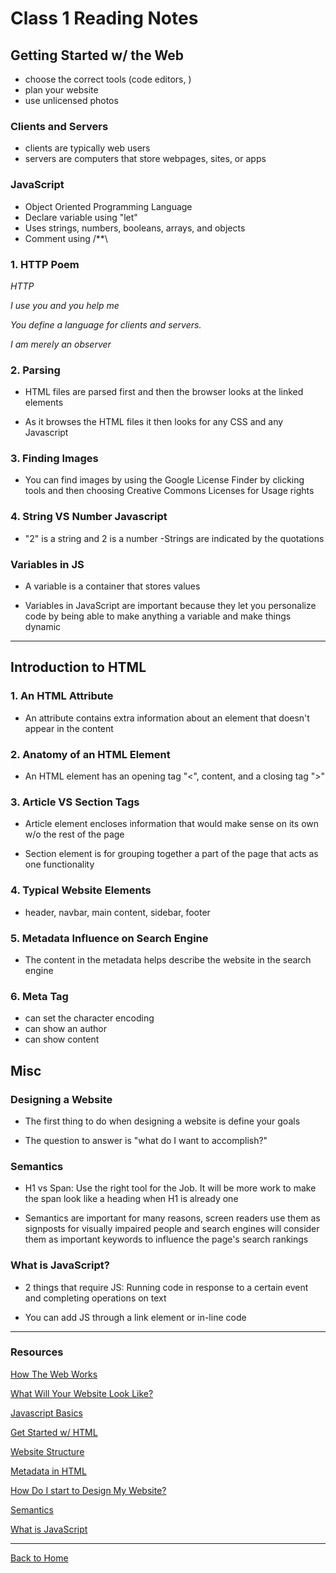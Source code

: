 # Class 1 Reading Notes

## Getting Started w/ the Web

- choose the correct tools (code editors, )
- plan your website
- use unlicensed photos

### Clients and Servers

- clients are typically web users
- servers are computers that store webpages, sites, or apps

### JavaScript

- Object Oriented Programming Language
- Declare variable using "let"
- Uses strings, numbers, booleans, arrays, and objects
- Comment using /**\

### 1. HTTP Poem

*HTTP*

*I use you and you help me*

*You define a language for clients and servers.*

*I am merely an observer*

### 2. Parsing

- HTML files are parsed first and then the browser looks at the linked elements

- As it browses the HTML files it then looks for any CSS and any Javascript

### 3. Finding Images

- You can find images by using the Google License Finder by clicking tools and then choosing Creative Commons Licenses for Usage rights

### 4. String VS Number Javascript

- "2" is a string and 2 is a number
-Strings are indicated by the quotations

### Variables in JS

- A variable is a container that stores values

- Variables in JavaScript are important because they let you personalize code by being able to make anything a variable and make things dynamic

---

## Introduction to HTML

### 1. An HTML Attribute

- An attribute contains extra information about an element that doesn't appear in the content

### 2. Anatomy of an HTML Element

- An  HTML element has an opening tag "<", content, and a closing tag ">"

### 3. Article VS Section Tags

- Article element encloses information that would make sense on its own w/o the rest of the page

- Section element is for grouping together a part of the page that acts as one functionality

### 4. Typical Website Elements

- header, navbar, main content, sidebar, footer

### 5. Metadata Influence on Search Engine

- The content in the metadata helps describe the website in the search engine

### 6. Meta Tag

- can set the character encoding
- can show an author
- can show content

## Misc

### Designing a Website

- The first thing to do when designing a website is define your goals

- The question to answer is "what do I want to accomplish?"

### Semantics

- H1 vs Span: Use the right tool for the Job. It will be more work to make the span look like a heading when H1 is already one

- Semantics are important for many reasons, screen readers use them as signposts for visually impaired people and search engines will consider them as important keywords to influence the page's search rankings

### What is JavaScript?

- 2 things that require JS: Running code in response to a certain event and completing operations on text

- You can add JS through a link element or in-line code

---

### Resources

[How The Web Works](https://developer.mozilla.org/en-US/docs/Learn/Getting_started_with_the_web/How_the_Web_works)

[What Will Your Website Look Like?](https://developer.mozilla.org/en-US/docs/Learn/Getting_started_with_the_web/What_will_your_website_look_like)

[Javascript Basics](https://developer.mozilla.org/en-US/docs/Learn/Getting_started_with_the_web/JavaScript_basics)

[Get Started w/ HTML](https://developer.mozilla.org/en-US/docs/Learn/HTML/Introduction_to_HTML/Getting_started)

[Website Structure](https://developer.mozilla.org/en-US/docs/Learn/HTML/Introduction_to_HTML/Document_and_website_structure)

[Metadata in HTML](https://developer.mozilla.org/en-US/docs/Learn/HTML/Introduction_to_HTML/The_head_metadata_in_HTML)

[How Do I start to Design My Website?](https://developer.mozilla.org/en-US/docs/Learn/Common_questions/Thinking_before_coding)

[Semantics](https://developer.mozilla.org/en-US/docs/Glossary/Semantics)

[What is JavaScript](https://developer.mozilla.org/en-US/docs/Learn/JavaScript/First_steps/What_is_JavaScript)

---

[Back to Home](../README.md)
